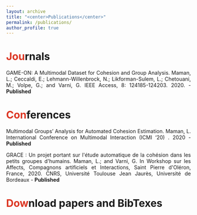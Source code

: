 ```yaml
---
layout: archive
title: "<center>Publications</center>"
permalink: /publications/
author_profile: true
---
```


<span style="color: #DC3522">Jou</span>rnals
======
<p align="justify">GAME-ON: A Multimodal Dataset for Cohesion and Group Analysis. Maman, L.; Ceccaldi, E.; Lehmann-Willenbrock, N.; Likforman-Sulem, L.; Chetouani, M.; Volpe, G.; and Varni, G. IEEE Access, 8: 124185-124203. 2020. - <b>Published</b></p>

<span style="color: #DC3522">Con</span>ferences
======
<p align="justify">Multimodal Groups’ Analysis for Automated Cohesion Estimation. Maman, L. International Conference on Multimodal Interaction (ICMI ‘20) . 2020 - <b>Published</b></p>

<p align="justify">GRACE : Un projet portant sur l'étude automatique de la cohésion dans les petits groupes d'humains. Maman, L.; and Varni, G. In Workshop sur les Affects, Compagnons artificiels et Interactions, Saint Pierre d'Oléron, France, 2020. CNRS, Université Toulouse Jean Jaurès, Université de Bordeaux - <b>Published</b></p>



<span style="color: #DC3522">Dow</span>nload papers and BibTexes
======
<script src="https://bibbase.org/show?bib=https%3A%2F%2Flucienmaman.github.io%2Fpublications%2Fmy_publications_bibbase.bib&jsonp=1"></script> 
